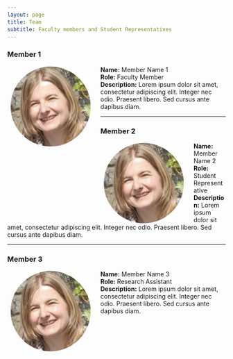 ```yaml
---
layout: page
title: Team
subtitle: Faculty members and Student Representatives
---
```



### Member 1
<img src="/assets/img/m.png" alt="Member 1" style="width:200px;height:auto;float:left;margin-right:15px;border-radius:50%;">

**Name:** Member Name 1  
**Role:** Faculty Member  
**Description:** Lorem ipsum dolor sit amet, consectetur adipiscing elit. Integer nec odio. Praesent libero. Sed cursus ante dapibus diam.

---

### Member 2
<img src="/assets/img/m.png" alt="Member 2" style="width:200px;height:auto;float:left;margin-right:15px;border-radius:50%;">

**Name:** Member Name 2  
**Role:** Student Representative  
**Description:** Lorem ipsum dolor sit amet, consectetur adipiscing elit. Integer nec odio. Praesent libero. Sed cursus ante dapibus diam.

---

### Member 3
<img src="/assets/img/m.png" alt="Member 3" style="width:200px;height:auto;float:left;margin-right:15px;border-radius:50%;">

**Name:** Member Name 3  
**Role:** Research Assistant  
**Description:** Lorem ipsum dolor sit amet, consectetur adipiscing elit. Integer nec odio. Praesent libero. Sed cursus ante dapibus diam.

